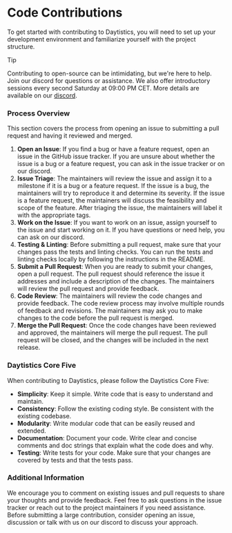 # Code Contributions

To get started with contributing to Daytistics, you will need to set up your development environment and familiarize yourself with the project structure.

> [!TIP]
> Contributing to open-source can be intimidating, but we're here to help. Join our discord for questions or assistance. We also offer introductory sessions every second Saturday at 09:00 PM CET. More details are available on our [discord](https://discord.gg/ccud6VkTv8).

### Process Overview

This section covers the process from opening an issue to submitting a pull request and having it reviewed and merged.

1. **Open an Issue**: If you find a bug or have a feature request, open an issue in the GitHub issue tracker. If you are unsure about whether the issue is a bug or a feature request, you can ask in the issue tracker or on our discord.
2. **Issue Triage**: The maintainers will review the issue and assign it to a milestone if it is a bug or a feature request. If the issue is a bug, the maintainers will try to reproduce it and determine its severity. If the issue is a feature request, the maintainers will discuss the feasibility and scope of the feature. After triaging the issue, the maintainers will label it with the appropriate tags.
3. **Work on the Issue**: If you want to work on an issue, assign yourself to the issue and start working on it. If you have questions or need help, you can ask on our discord.
4. **Testing & Linting**: Before submitting a pull request, make sure that your changes pass the tests and linting checks. You can run the tests and linting checks locally by following the instructions in the README.
5. **Submit a Pull Request**: When you are ready to submit your changes, open a pull request. The pull request should reference the issue it addresses and include a description of the changes. The maintainers will review the pull request and provide feedback. 
6. **Code Review**: The maintainers will review the code changes and provide feedback. The code review process may involve multiple rounds of feedback and revisions. The maintainers may ask you to make changes to the code before the pull request is merged.
7. **Merge the Pull Request**: Once the code changes have been reviewed and approved, the maintainers will merge the pull request. The pull request will be closed, and the changes will be included in the next release.

### Daytistics Core Five

When contributing to Daytistics, please follow the Daytistics Core Five:

- **Simplicity**: Keep it simple. Write code that is easy to understand and maintain.
- **Consistency**: Follow the existing coding style. Be consistent with the existing codebase.
- **Modularity**: Write modular code that can be easily reused and extended.
- **Documentation**: Document your code. Write clear and concise comments and doc strings that explain what the code does and why.
- **Testing**: Write tests for your code. Make sure that your changes are covered by tests and that the tests pass.


### Additional Information

We encourage you to comment on existing issues and pull requests to share your thoughts and provide feedback.
Feel free to ask questions in the issue tracker or reach out to the project maintainers if you need assistance.
Before submitting a large contribution, consider opening an issue, discussion or talk with us on our discord to discuss your approach.